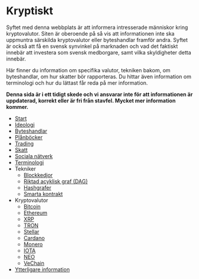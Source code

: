 # Kryptiskt

Syftet med denna webbplats är att informera intresserade människor kring kryptovalutor. Siten är oberoende på så vis att informationen inte ska uppmuntra särskilda kryptovalutor eller byteshandlar framför andra. Syftet är också att få en svensk synvinkel på marknaden och vad det faktiskt innebär att investera som svensk medborgare, samt vilka skyldigheter detta innebär.

Här finner du information om specifika valutor, tekniken bakom, om byteshandlar, om hur skatter bör rapporteras. Du hittar även information om terminologi och hur du lättast får reda på mer information.

**Denna sida är i ett tidigt skede och vi ansvarar inte för att informationen är uppdaterad, korrekt eller är fri från stavfel. Mycket mer information kommer.**

-   [Start](README.md)
-   [Ideologi](ideologi.md)
-   [Byteshandlar](byteshandlar.md)
-   [Plånböcker](planbocker.md)
-   [Trading](trading.md)
-   [Skatt](skatt.md)
-   [Sociala nätverk](sociala-natverk.md)
-   [Terminologi](terminologi.md)
-   Tekniker
    -   [Blockkedjor](tekniker/blockkedjor.md)
    -   [Riktad acyklisk graf (DAG)](tekniker/riktad-acyklisk-graf.md)
    -   [Hashgrafer](tekniker/hashgrafer.md)
    -   [Smarta kontrakt](tekniker/smarta-kontrakt.md)
-   Kryptovalutor
    -   [Bitcoin](kryptovalutor/bitcoin.md)
    -   [Ethereum](kryptovalutor/ethereum.md)
    -   [XRP](kryptovalutor/xrp.md)
    -   [TRON](kryptovalutor/tron.md)
    -   [Stellar](kryptovalutor/stellar.md)
    -   [Cardano](kryptovalutor/cardano.md)
    -   [Monero](kryptovalutor/monero.md)
    -   [IOTA](kryptovalutor/iota.md)
    -   [NEO](kryptovalutor/neo.md)
    -   [VeChain](kryptovalutor/vechain.md)
-   [Ytterligare information](ytterligare-information.md)
